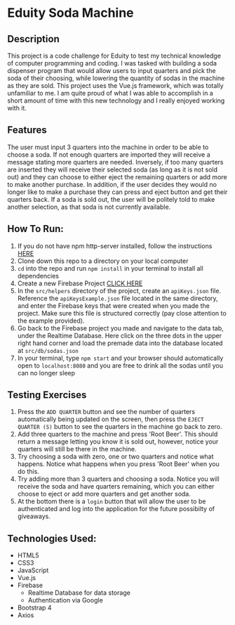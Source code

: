 # Eduity Soda Machine

## Description

This project is a code challenge for Eduity to test my technical knowledge of computer programming and coding.
I was tasked with building a soda dispenser program that would allow users to input quarters and pick the soda of their choosing,
while lowering the quantity of sodas in the machine as they are sold. This project uses the Vue.js framework, which was totally unfamiliar
to me. I am quite proud of what I was able to accomplish in a short amount of time with this new technology and I really enjoyed working with it.

## Features

The user must input 3 quarters into the machine in order to be able to choose a soda. If not enough quarters are imported they will receive a message stating more quarters are needed. Inversely, if too many quarters are inserted they will receive their selected soda (as long as it is not sold out) and they can choose to either eject the remaining quarters or add more to make another purchase. In addition, if the user decides they would no longer like to make a purchase they can press and eject button and get their quarters back. If a soda is sold out, the user will be politely told to make another selection, as that soda is not currently available. 

## How To Run:
1. If you do not have npm http-server installed, follow the instructions [HERE](https://www.npmjs.com/package/http-server)
1. Clone down this repo to a directory on your local computer
1. `cd` into the repo and run `npm install` in your terminal to install all dependencies
1. Create a new Firebase Project [CLICK HERE](https://www.firebase.com)
1. In the `src/helpers` directory of the project, create an `apiKeys.json` file. Reference the `apiKeysExample.json` file located in the same directory, and enter the 
Firebase keys that were created when you made the project. Make sure this file is structured correctly (pay close attention to the example provided).
1. Go back to the Firebase project you made and navigate to the data tab, under the Realtime Database. Here click on the three dots in the upper right hand corner and load
the premade data into the database located at `src/db/sodas.json`
1. In your terminal, type `npm start` and your browser should automatically open to `localhost:8080` and you are free to drink all the sodas until you can no longer sleep

## Testing Exercises

1. Press the `ADD QUARTER` button and see the number of quarters automatically being updated on the screen, then press the `EJECT QUARTER (S)` button to see the quarters in the machine go back to zero.
1. Add three quarters to the machine and press 'Root Beer'. This should return a message letting you know it is sold out, however, notice your quarters will still be there in the machine.
1. Try choosing a soda with zero, one or two quarters and notice what happens. Notice what happens when you press 'Root Beer' when you do this.
1. Try adding more than 3 quarters and choosing a soda. Notice you will receive the soda and have quarters remaining, which you can either choose to eject or add more quarters and get another soda.
1. At the bottom there is a `login` button that will allow the user to be authenticated and log into the application for the future possibilty of giveaways.

## Technologies Used:

* HTML5
* CSS3
* JavaScript
* Vue.js
* Firebase
  - Realtime Database for data storage
  - Authentication via Google
* Bootstrap 4
* Axios

